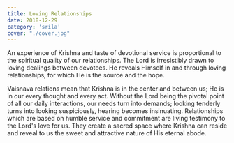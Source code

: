 ```yaml
---
title: Loving Relationships
date: 2018-12-29
category: 'srila'
cover: "./cover.jpg"
---
```


An experience of Krishna and taste of devotional service is proportional to the spiritual quality of our relationships. The Lord is irresistibly drawn to loving dealings between devotees. He reveals Himself in and through loving relationships, for which He is the source and the hope.

Vaisnava relations mean that Krishna is in the center and between us; He is in our every thought and every act. Without the Lord being the pivotal point of all our daily interactions, our needs turn into demands; looking tenderly turns into looking suspiciously, hearing becomes insinuating. Relationships which are based on humble service and commitment are living testimony to the Lord's love for us. They create a sacred space where Krishna can reside and reveal to us the sweet and attractive nature of His eternal abode.